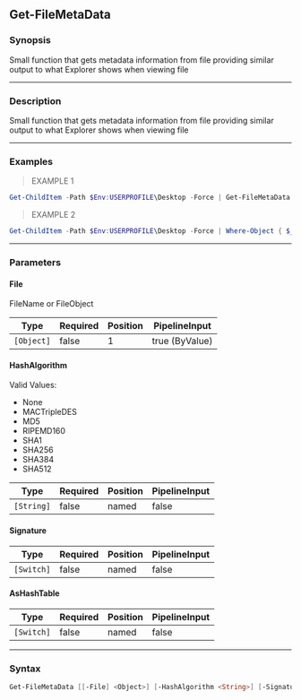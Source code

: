 Get-FileMetaData
----------------

### Synopsis
Small function that gets metadata information from file providing similar output to what Explorer shows when viewing file

---

### Description

Small function that gets metadata information from file providing similar output to what Explorer shows when viewing file

---

### Examples
> EXAMPLE 1

```PowerShell
Get-ChildItem -Path $Env:USERPROFILE\Desktop -Force | Get-FileMetaData | Out-HtmlView -ScrollX -Filtering -AllProperties
```
> EXAMPLE 2

```PowerShell
Get-ChildItem -Path $Env:USERPROFILE\Desktop -Force | Where-Object { $_.Attributes -like '*Hidden*' } | Get-FileMetaData | Out-HtmlView -ScrollX -Filtering -AllProperties
```

---

### Parameters
#### **File**
FileName or FileObject

|Type      |Required|Position|PipelineInput |
|----------|--------|--------|--------------|
|`[Object]`|false   |1       |true (ByValue)|

#### **HashAlgorithm**

Valid Values:

* None
* MACTripleDES
* MD5
* RIPEMD160
* SHA1
* SHA256
* SHA384
* SHA512

|Type      |Required|Position|PipelineInput|
|----------|--------|--------|-------------|
|`[String]`|false   |named   |false        |

#### **Signature**

|Type      |Required|Position|PipelineInput|
|----------|--------|--------|-------------|
|`[Switch]`|false   |named   |false        |

#### **AsHashTable**

|Type      |Required|Position|PipelineInput|
|----------|--------|--------|-------------|
|`[Switch]`|false   |named   |false        |

---

### Syntax
```PowerShell
Get-FileMetaData [[-File] <Object>] [-HashAlgorithm <String>] [-Signature] [-AsHashTable] [<CommonParameters>]
```
